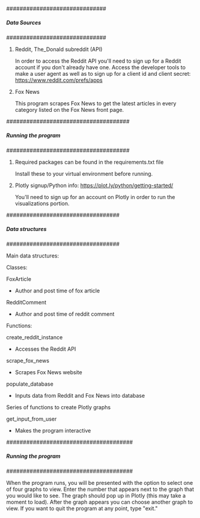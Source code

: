##############################
#####    Data Sources    #####
##############################

1. Reddit, The_Donald subreddit (API)

	In order to access the Reddit API you'll need to sign up for a Reddit account if you don't already have one. Access the developer tools to make a user agent as well as to sign up for a client id and client secret: https://www.reddit.com/prefs/apps

2. Fox News

	This program scrapes Fox News to get the latest articles in every category listed on the Fox News front page.


#####################################
#####    Running the program    #####
#####################################

1. Required packages can be found in the requirements.txt file

	Install these to your virtual environment before running.

2. Plotly signup/Python info: https://plot.ly/python/getting-started/

	You'll need to sign up for an account on Plotly in order to run the visualizations portion.


##################################
#####     Data structures    #####
##################################

Main data structures:

Classes:

FoxArticle
- Author and post time of fox article

RedditComment
- Author and post time of reddit comment

Functions:

create_reddit_instance
- Accesses the Reddit API

scrape_fox_news
- Scrapes Fox News website

populate_database
- Inputs data from Reddit and Fox News into database

Series of functions to create Plotly graphs

get_input_from_user
- Makes the program interactive


######################################
#####     Running the program    #####
######################################

When the program runs, you will be presented with the option to select one of four graphs to view. Enter the number that appears next to the graph that you would like to see. The graph should pop up in Plotly (this may take a moment to load). After the graph appears you can choose another graph to view. If you want to quit the program at any point, type 
"exit."

